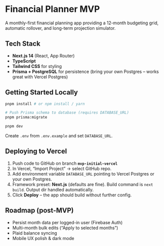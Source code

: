 # Financial Planner MVP

A monthly-first financial planning app providing a 12-month budgeting grid, automatic rollover, and long-term projection simulator.

## Tech Stack

- **Next.js 14** (React, App Router)
- **TypeScript**
- **Tailwind CSS** for styling
- **Prisma + PostgreSQL** for persistence (bring your own Postgres – works great with Vercel Postgres)

## Getting Started Locally

```bash
pnpm install # or npm install / yarn

# Push Prisma schema to database (requires DATABASE_URL)
pnpm prisma:migrate

pnpm dev
```

Create `.env` from `.env.example` and set `DATABASE_URL`.

## Deploying to Vercel

1. Push code to GitHub on branch **`mvp-initial-vercel`**
2. In Vercel, “Import Project” → select GitHub repo.
3. Add environment variable `DATABASE_URL` pointing to Vercel Postgres or your own Postgres.
4. Framework preset: **Next.js** (defaults are fine). Build command is `next build`. Output dir handled automatically.
5. Click **Deploy** – the app should build without further config.

## Roadmap (post-MVP)

- Persist month data per logged-in user (Firebase Auth)
- Multi-month bulk edits (“Apply to selected months”)
- Plaid balance syncing
- Mobile UX polish & dark mode
